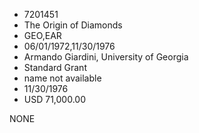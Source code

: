 * 7201451
* The Origin of Diamonds
* GEO,EAR
* 06/01/1972,11/30/1976
* Armando Giardini, University of Georgia
* Standard Grant
*   name not available
* 11/30/1976
* USD 71,000.00

NONE